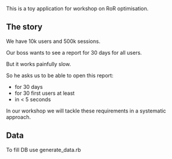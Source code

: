 This is a toy application for workshop on RoR optimisation.

## The story

We have 10k users and 500k sessions.

Our boss wants to see a report for 30 days for all users.

But it works painfully slow.

So he asks us to be able to open this report:
- for 30 days
- for 30 first users at least
- in < 5 seconds

In our workshop we will tackle these requirements in a systematic approach.


## Data

To fill DB use generate_data.rb
